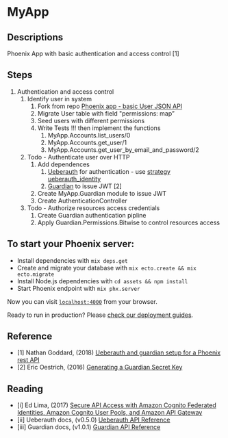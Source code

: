 # MyApp

## Descriptions

Phoenix App with basic authentication and access control [1]

## Steps

1. Authentication and access control
    1. Identify user in system
        1. Fork from repo [Phoenix app - basic User JSON API](https://github.com/supersubwoofer/phoenix_basic_json_api)
        2. Migrate User table with field "permissions: map”
        3. Seed users with different permissions
        4. Write Tests !!! then implement the functions
            1. MyApp.Accounts.list_users/0
            2. MyApp.Accounts.get_user/1
            3. MyApp.Accounts.get_user_by_email_and_password/2
    2. Todo - Authenticate user over HTTP
        1. Add dependences
            1. [Ueberauth](https://github.com/ueberauth/ueberauth) for authentication - use [strategy](https://github.com/ueberauth/ueberauth/wiki/List-of-Strategies) [ueberauth_identity](https://github.com/ueberauth/ueberauth_identity)
            2. [Guardian](https://github.com/ueberauth/guardian) to issue JWT [2]
        2. Create MyApp.Guardian module to issue JWT
        3. Create AuthenticationController
    3. Todo - Authorize resources access credentials
        1. Create Guardian authentication pipline
        2. Apply Guardian.Permissions.Bitwise to control resources access

## To start your Phoenix server:

  * Install dependencies with `mix deps.get`
  * Create and migrate your database with `mix ecto.create && mix ecto.migrate`
  * Install Node.js dependencies with `cd assets && npm install`
  * Start Phoenix endpoint with `mix phx.server`

Now you can visit [`localhost:4000`](http://localhost:4000) from your browser.

Ready to run in production? Please [check our deployment guides](http://www.phoenixframework.org/docs/deployment).

## Reference

* [1] Nathan Goddard, (2018) [Ueberauth and guardian setup for a Phoenix rest API](http://blog.nathansplace.co.uk/2018/ueberauth-and-guardian)
* [2] Eric Oestrich, (2016) [Generating a Guardian Secret Key](https://blog.oestrich.org/2016/12/elixir-guardian-secret-key/)

## Reading

* [i] Ed Lima, (2017) [Secure API Access with Amazon Cognito Federated Identities, Amazon Cognito User Pools, and Amazon API Gateway](https://aws.amazon.com/blogs/compute/secure-api-access-with-amazon-cognito-federated-identities-amazon-cognito-user-pools-and-amazon-api-gateway/)
* [ii] Ueberauth docs, (v0.5.0) [Ueberauth API Reference](https://hexdocs.pm/ueberauth/api-reference.html)
* [iii] Guardian docs, (v1.0.1) [Guardian API Reference](https://hexdocs.pm/guardian/api-reference.html)